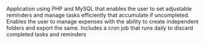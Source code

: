 Application using PHP and MySQL that enables the user to set adjustable reminders and manage tasks efficiently that accumulate if uncompleted. Enables the user to manage expenses with the ability to create independent folders and export the same. Includes a cron job that runs daily to discard completed tasks and reminders
